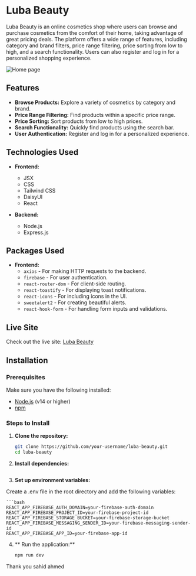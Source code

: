 # Luba Beauty

Luba Beauty is an online cosmetics shop where users can browse and purchase cosmetics from the comfort of their home, taking advantage of great pricing deals. The platform offers a wide range of features, including category and brand filters, price range filtering, price sorting from low to high, and a search functionality. Users can also register and log in for a personalized shopping experience.

![Home page](https://i.ibb.co/grsJ7rG/SCR-20240817-mmlj.jpg)

## Features

- **Browse Products:** Explore a variety of cosmetics by category and brand.
- **Price Range Filtering:** Find products within a specific price range.
- **Price Sorting:** Sort products from low to high prices.
- **Search Functionality:** Quickly find products using the search bar.
- **User Authentication:** Register and log in for a personalized experience.

## Technologies Used

- **Frontend:**

  - JSX
  - CSS
  - Tailwind CSS
  - DaisyUI
  - React

- **Backend:**
  - Node.js
  - Express.js

## Packages Used

- **Frontend:**
  - `axios` - For making HTTP requests to the backend.
  - `firebase` - For user authentication.
  - `react-router-dom` - For client-side routing.
  - `react-toastify` - For displaying toast notifications.
  - `react-icons` - For including icons in the UI.
  - `sweetalert2` - For creating beautiful alerts.
  - `react-hook-form` - For handling form inputs and validations.

## Live Site

Check out the live site: [Luba Beauty]("https://lubabeauty-8277b.web.app")

## Installation

### Prerequisites

Make sure you have the following installed:

- [Node.js](https://nodejs.org/) (v14 or higher)
- [npm](https://www.npmjs.com/)

### Steps to Install

1. **Clone the repository:**

   ```bash
   git clone https://github.com/your-username/luba-beauty.git
   cd luba-beauty

   ```

2. **Install dependencies:**

   ```npm install

   ```

3. **Set up environment variables:**

Create a .env file in the root directory and add the following variables:

    ```bash
    REACT_APP_FIREBASE_AUTH_DOMAIN=your-firebase-auth-domain
    REACT_APP_FIREBASE_PROJECT_ID=your-firebase-project-id
    REACT_APP_FIREBASE_STORAGE_BUCKET=your-firebase-storage-bucket
    REACT_APP_FIREBASE_MESSAGING_SENDER_ID=your-firebase-messaging-sender-id
    REACT_APP_FIREBASE_APP_ID=your-firebase-app-id

4. ** Run the application:**
   ```bash
   npm run dev
   ```

Thank you
sahid ahmed
